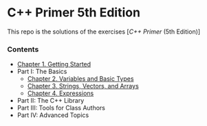 # **C++ Primer** 5th Edition

This repo is the solutions of the exercises [_C++ Primer_ (5th Edition)]
### Contents

- [Chapter 1. Getting Started](Chapter_01/README.md)
- Part I: The Basics
  - [Chapter 2. Variables and Basic Types](Chapter_02/README.md)
  - [Chapter 3. Strings, Vectors, and Arrays](Chapter_03/README.md)
  - [Chapter 4. Expressions](Chapter_4/README.md)
- Part II: The C++ Library
- Part III: Tools for Class Authors
- Part IV:  Advanced Topics
